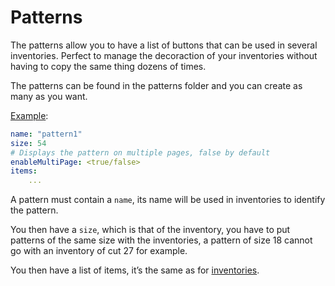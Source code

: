 # Patterns

The patterns allow you to have a list of buttons that can be used in several inventories. Perfect to manage the decoraction of your inventories without having to copy the same thing dozens of times.



The patterns can be found in the patterns folder and you can create as many as you want.



[Example](../plugins-files.md#pattern1):

```yaml
name: "pattern1"
size: 54
# Displays the pattern on multiple pages, false by default
enableMultiPage: <true/false>
items:
    ...
```

A pattern must contain a `name`, its name will be used in inventories to identify the pattern.&#x20;

You then have a `size`, which is that of the inventory, you have to put patterns of the same size with the inventories, a pattern of size 18 cannot go with an inventory of cut 27 for example.

You then have a list of items, it’s the same as for [inventories](inventories.md#items).
